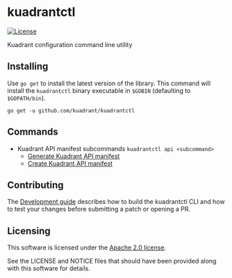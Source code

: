 # kuadrantctl
[![License](https://img.shields.io/badge/license-Apache--2.0-blue.svg)](http://www.apache.org/licenses/LICENSE-2.0)

Kuadrant configuration command line utility

## Installing
Use `go get` to install the latest version of the library. This command will install the `kuadrantctl` binary executable in `$GOBIN` (defaulting to `$GOPATH/bin`).

```
go get -u github.com/kuadrant/kuadrantctl
```

## Commands

* Kuadrant API manifest subcommands `kuadrantctl api <subcommand>`
    * [Generate Kuadrant API manifest](doc/api-generate.md)
    * [Create Kuadrant API manifest](doc/api-create.md)


## Contributing
The [Development guide](doc/development.md) describes how to build the kuadrantctl CLI and how to test your changes before submitting a patch or opening a PR.

## Licensing

This software is licensed under the [Apache 2.0 license](https://www.apache.org/licenses/LICENSE-2.0).

See the LICENSE and NOTICE files that should have been provided along with this software for details.
